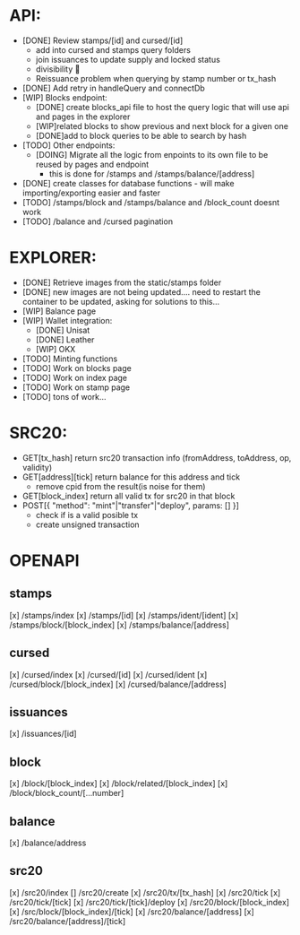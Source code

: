# API:

- [DONE] Review stamps/[id] and cursed/[id]
  - add into cursed and stamps query folders
  - join issuances to update supply and locked status
  - divisibility 🤯
  - Reissuance problem when querying by stamp number or tx_hash
- [DONE] Add retry in handleQuery and connectDb
- [WIP] Blocks endpoint:
  - [DONE] create blocks_api file to host the query logic that will use api and
    pages in the explorer
  - [WIP]related blocks to show previous and next block for a given one
  - [DONE]add to block queries to be able to search by hash
- [TODO] Other endpoints:
  - [DOING] Migrate all the logic from enpoints to its own file to be reused by
    pages and endpoint
    - this is done for /stamps and /stamps/balance/[address]
- [DONE] create classes for database functions - will make importing/exporting
  easier and faster
- [TODO] /stamps/block and /stamps/balance and /block_count doesnt work
- [TODO] /balance and /cursed pagination

# EXPLORER:

- [DONE] Retrieve images from the static/stamps folder
- [DONE] new images are not being updated.... need to restart the container to
  be updated, asking for solutions to this...
- [WIP] Balance page
- [WIP] Wallet integration:
  - [DONE] Unisat
  - [DONE] Leather
  - [WIP] OKX
- [TODO] Minting functions
- [TODO] Work on blocks page
- [TODO] Work on index page
- [TODO] Work on stamp page
- [TODO] tons of work...

# SRC20:

- GET[tx_hash] return src20 transaction info (fromAddress, toAddress, op,
  validity)
- GET[address][tick] return balance for this address and tick
  - remove cpid from the result(is noise for them)
- GET[block_index] return all valid tx for src20 in that block
- POST[{ "method": "mint"|"transfer"|"deploy", params: [] }]
  - check if is a valid posible tx
  - create unsigned transaction

# OPENAPI

## stamps

[x] /stamps/index [x] /stamps/[id] [x] /stamps/ident/[ident] [x]
/stamps/block/[block_index] [x] /stamps/balance/[address]

## cursed

[x] /cursed/index [x] /cursed/[id] [x] /cursed/ident [x]
/cursed/block/[block_index] [x] /cursed/balance/[address]

## issuances

[x] /issuances/[id]

## block

[x] /block/[block_index] [x] /block/related/[block_index] [x]
/block/block_count/[...number]

## balance

[x] /balance/address

## src20

[x] /src20/index [] /src20/create [x] /src20/tx/[tx_hash] [x] /src20/tick [x]
/src20/tick/[tick] [x] /src20/tick/[tick]/deploy [x] /src20/block/[block_index]
[x] /src/block/[block_index]/[tick] [x] /src20/balance/[address] [x]
/src20/balance/[address]/[tick]

